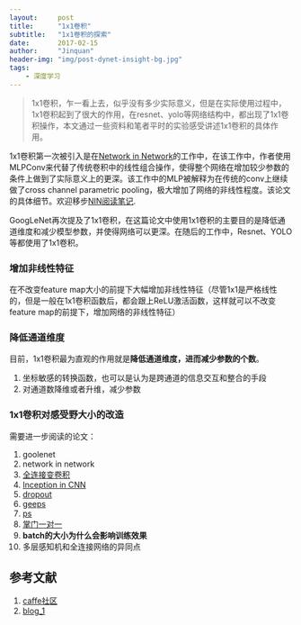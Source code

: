 ```yaml
---
layout:	    post
title:      "1x1卷积"
subtitle:   "1x1卷积的探索"
date:       2017-02-15
author:     "Jinquan"
header-img: "img/post-dynet-insight-bg.jpg"
tags:
    - 深度学习
---
```


> 1x1卷积，乍一看上去，似乎没有多少实际意义，但是在实际使用过程中，1x1卷积起到了很大的作用，在resnet、yolo等网络结构中，都出现了1x1卷积操作，本文通过一些资料和笔者平时的实验感受讲述1x1卷积的具体作用。

1x1卷积第一次被引入是在[Network in Network](https://arxiv.org/pdf/1312.4400.pdf)的工作中，在该工作中，作者使用MLPConv来代替了传统卷积中的线性组合操作，使得整个网络在增加较少参数的条件上做到了实际意义上的更深。该工作中的MLP被解释为在传统的conv上继续做了cross channel parametric pooling，极大增加了网络的非线性程度。该论文的具体细节。欢迎移步[NIN阅读笔记](#).

GoogLeNet再次提及了1x1卷积，在这篇论文中使用1x1卷积的主要目的是降低通道维度和减少模型参数，并使得网络可以更深。在随后的工作中，Resnet、YOLO等都使用了1x1卷积。

### 增加非线性特征

在不改变feature map大小的前提下大幅增加非线性特征（尽管1x1是严格线性的，但是一般在1x1卷积函数后，都会跟上ReLU激活函数，这样就可以不改变feature map的前提下，增加网络的非线性特征）

### 降低通道维度

目前，1x1卷积最为直观的作用就是**降低通道维度，进而减少参数的个数**。

1. 坐标敏感的转换函数，也可以是认为是跨通道的信息交互和整合的手段
2. 对通道数降维或者升维，减少参数

### 1x1卷积对感受野大小的改造



需要进一步阅读的论文：

1. goolenet
2. network in network
3. [全连接变卷积](http://hyichao.github.io/cv/2016/11/08/convolutional-vs-fc.html)
4. [Inception in CNN](http://blog.csdn.net/stdcoutzyx/article/details/51052847)
5. [dropout](http://blog.csdn.net/stdcoutzyx/article/details/49022443)
6. [geeps](https://users.ece.cmu.edu/~hengganc/archive/paper/%5Beurosys16%5Dgeeps.pdf)
7. [ps](http://blog.csdn.net/cyh_24/article/details/50545780)
8. [掌门一对一](http://www.newsmth.net/nForum/#!article/ITjob/108077)
9. **batch的大小为什么会影响训练效果**
10. 多层感知机和全连接网络的异同点



## 参考文献

1. [caffe社区](http://www.caffecn.cn/?/question/136)
2. [blog_1](http://iamaaditya.github.io/2016/03/one-by-one-convolution/)